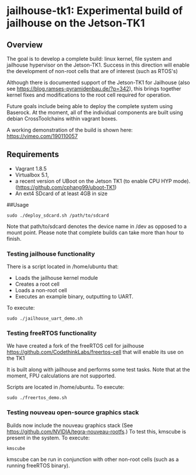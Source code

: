 # jailhouse-tk1: Experimental build of jailhouse on the Jetson-TK1

## Overview
The goal is to develop a complete build: linux kernel, file system and jailhouse hypervisor on the Jetson-TK1. Success in this direction will enable the development of non-root cells that are of interest (such as RTOS's)

Although there is documented support of the Jetson-TK1 for Jailhouse (also see https://blog.ramses-pyramidenbau.de/?p=342), this brings together kernel fixes and modifications to the root cell required for operation. 

Future goals include being able to deploy the complete system using Baserock. At the moment, all of the individual components are built using debian CrossToolchains within vagrant boxes.

A working demonstration of the build is shown here: https://vimeo.com/190110057

## Requirements 
- Vagrant 1.8.5 
- Virtualbox 5.1, 
- a recent version of UBoot on the Jetson TK1 (to enable CPU HYP mode). (https://github.com/cphang99/uboot-TK1) 
- An ext4 SDcard of at least 4GB in size

##Usage 
``` shell
sudo ./deploy_sdcard.sh /path/to/sdcard
```

Note that path/to/sdcard denotes the device name in /dev as opposed to a mount point.
Please note that complete builds can take more than hour to finish.

### Testing jailhouse functionality
There is a script located in /home/ubuntu that:
- Loads the jailhouse kernel module
- Creates a root cell
- Loads a non-root cell
- Executes an example binary, outputting to UART.

To execute:
``` shell
sudo ./jailhouse_uart_demo.sh
```

### Testing freeRTOS functionality
We have created a fork of the freeRTOS cell for jailhouse https://github.com/CodethinkLabs/freertos-cell that will 
enable its use on the TK1

It is built along with jailhouse and performs some test tasks. Note that at the moment, FPU calculations are not supported.

Scripts are located in /home/ubuntu. To execute:
``` shell
sudo ./freertos_demo.sh
```

### Testing nouveau open-source graphics stack
Builds now include the nouveau graphics stack (See https://github.com/NVIDIA/tegra-nouveau-rootfs.) To test this, 
kmscube is present in the system. To execute:
```shell
kmscube
```
kmscube can be run in conjunction with other non-root cells (such as a running freeRTOS binary).
